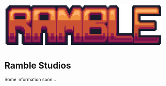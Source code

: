 <p align="center">
    <img src="/assets/banner.png">
</p>

# Ramble Studios

Some information soon...
